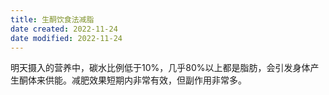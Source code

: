 ```yaml
---
title: 生酮饮食法减脂
date created: 2022-11-24
date modified: 2022-11-24
---
```


明天摄入的营养中，碳水比例低于10%，几乎80%以上都是脂肪，会引发身体产生酮体来供能。减肥效果短期内非常有效，但副作用非常多。

